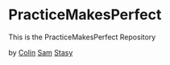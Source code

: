 # PracticeMakesPerfect

This is the PracticeMakesPerfect Repository

by [Colin](#)
	[Sam](#)
	[Stasy](http://aeipsapps.tumblr.com)